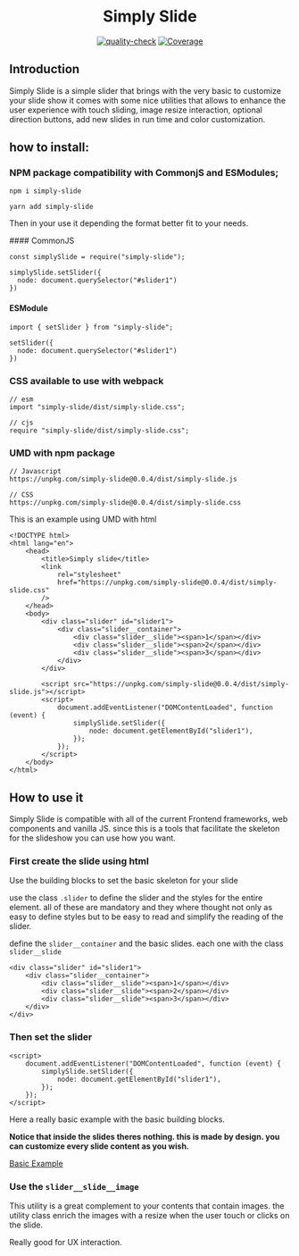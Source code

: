 <h1 align="center">Simply Slide</h1>

<p align="center">
<a href="https://github.com/luigi055/slimply-slide/actions/workflows/quality-check.yaml"><img src="https://github.com/luigi055/slimply-slide/actions/workflows/quality-check.yaml/badge.svg" alt="quality-check"></a>
<a href="https://github.com/luigi055/slimply-slide/actions/workflows/coverage.yaml"><img src="https://github.com/luigi055/slimply-slide/actions/workflows/coverage.yaml/badge.svg?branch=feature%2Fgithub-action-coverage" alt="Coverage"></a>
</p>

## Introduction

Simply Slide is a simple slider that brings with the very basic to customize your slide show it comes with some nice utilities that allows to enhance the user experience with touch sliding, image resize interaction, optional direction buttons, add new slides in run time and color customization.

## how to install:

### NPM package compatibility with CommonjS and ESModules;

```
npm i simply-slide

yarn add simply-slide
```

Then in your use it depending the format better fit to your needs.

#### CommonJS

```
const simplySlide = require("simply-slide");

simplySlide.setSlider({
  node: document.querySelector("#slider1")
})

```

#### ESModule

```
import { setSlider } from "simply-slide";

setSlider({
  node: document.querySelector("#slider1")
})
```

### CSS available to use with webpack

```
// esm
import "simply-slide/dist/simply-slide.css";

// cjs
require "simply-slide/dist/simply-slide.css";
```

### UMD with npm package

```
// Javascript
https://unpkg.com/simply-slide@0.0.4/dist/simply-slide.js

// CSS
https://unpkg.com/simply-slide@0.0.4/dist/simply-slide.css
```

This is an example using UMD with html

```
<!DOCTYPE html>
<html lang="en">
	<head>
		<title>Simply slide</title>
		<link
			rel="stylesheet"
			href="https://unpkg.com/simply-slide@0.0.4/dist/simply-slide.css"
		/>
	</head>
	<body>
		<div class="slider" id="slider1">
			<div class="slider__container">
				<div class="slider__slide"><span>1</span></div>
				<div class="slider__slide"><span>2</span></div>
				<div class="slider__slide"><span>3</span></div>
			</div>
		</div>

		<script src="https://unpkg.com/simply-slide@0.0.4/dist/simply-slide.js"></script>
		<script>
			document.addEventListener("DOMContentLoaded", function (event) {
				simplySlide.setSlider({
					node: document.getElementById("slider1"),
				});
			});
		</script>
	</body>
</html>
```

## How to use it

Simply Slide is compatible with all of the current Frontend frameworks, web components and vanilla JS. since this is a tools that facilitate the skeleton for the slideshow you can use how you want.

### First create the slide using html

Use the building blocks to set the basic skeleton for your slide

use the class `.slider` to define the slider and the styles for the entire element. all of these are mandatory and they where thought not only as easy to define styles but to be easy to read and simplify the reading of the slider.

define the `slider__container` and the basic slides. each one with the class `slider__slide`

```
<div class="slider" id="slider1">
	<div class="slider__container">
		<div class="slider__slide"><span>1</span></div>
		<div class="slider__slide"><span>2</span></div>
		<div class="slider__slide"><span>3</span></div>
	</div>
</div>
```

### Then set the slider

```
<script>
	document.addEventListener("DOMContentLoaded", function (event) {
		simplySlide.setSlider({
			node: document.getElementById("slider1"),
		});
	});
</script>
```

Here a really basic example with the basic building blocks.

**Notice that inside the slides theres nothing. this is made by design. you can customize every slide content as you wish.**

[Basic Example](https://simply-slide.surge.sh/basic.html)

### Use the `slider__slide__image`

This utility is a great complement to your contents that contain images.
the utility class enrich the images with a resize when the user touch or clicks on the slide.

Really good for UX interaction.
